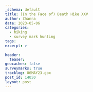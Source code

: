 ```yaml
---
_schema: default
title: (In the Face of) Death Hike XXV
author: Zhanna
date: 2023-05-06
categories: 
  - hiking
  - survey mark hunting
tags:
excerpt: >-
  
header:
  teaser:
geocaches: false
surveymarks: true
tracklog: 06MAY23.gpx
post_id: 14050
layout: post  
---
```

